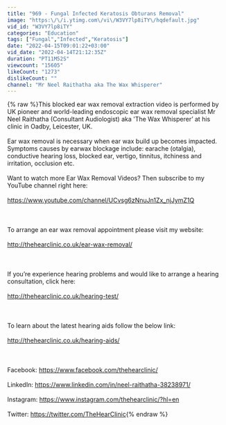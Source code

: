 ```yaml
---
title: "969 - Fungal Infected Keratosis Obturans Removal"
image: "https:\/\/i.ytimg.com\/vi\/W3VY7lp8iTY\/hqdefault.jpg"
vid_id: "W3VY7lp8iTY"
categories: "Education"
tags: ["Fungal","Infected","Keratosis"]
date: "2022-04-15T09:01:22+03:00"
vid_date: "2022-04-14T21:12:35Z"
duration: "PT11M52S"
viewcount: "15605"
likeCount: "1273"
dislikeCount: ""
channel: "Mr Neel Raithatha aka The Wax Whisperer"
---
```

{% raw %}This blocked ear wax removal extraction video is performed by UK pioneer and world-leading endoscopic ear wax removal specialist Mr Neel Raithatha (Consultant Audiologist) aka 'The Wax Whisperer’ at his clinic in Oadby, Leicester, UK.<br /><br />Ear wax removal is necessary when ear wax build up becomes impacted. Symptoms causes by earwax blockage include: earache (otalgia), conductive hearing loss, blocked ear, vertigo, tinnitus, itchiness and irritation, occlusion etc.<br /><br />Want to watch more Ear Wax Removal Videos? Then subscribe to my YouTube channel right here: <br /><br /><a rel="nofollow" target="blank" href="https://www.youtube.com/channel/UCvsg6zNnuJn1Zx_njJymZ1Q">https://www.youtube.com/channel/UCvsg6zNnuJn1Zx_njJymZ1Q</a><br /><br /><br /><br />To arrange an ear wax removal appointment please visit my website:<br /><br /><a rel="nofollow" target="blank" href="http://thehearclinic.co.uk/ear-wax-removal/">http://thehearclinic.co.uk/ear-wax-removal/</a><br /><br /><br /><br />If you’re experience hearing problems and would like to arrange a hearing consultation, click here:<br /><br /><a rel="nofollow" target="blank" href="http://thehearclinic.co.uk/hearing-test/">http://thehearclinic.co.uk/hearing-test/</a> <br /><br /><br /><br />To learn about the latest hearing aids follow the below link:<br /><br /><a rel="nofollow" target="blank" href="http://thehearclinic.co.uk/hearing-aids/">http://thehearclinic.co.uk/hearing-aids/</a> <br /><br /><br /><br />Facebook: <a rel="nofollow" target="blank" href="https://www.facebook.com/thehearclinic/">https://www.facebook.com/thehearclinic/</a><br /><br />LinkedIn: <a rel="nofollow" target="blank" href="https://www.linkedin.com/in/neel-raithatha-38238971/">https://www.linkedin.com/in/neel-raithatha-38238971/</a> <br /><br />Instagram: <a rel="nofollow" target="blank" href="https://www.instagram.com/thehearclinic/?hl=en">https://www.instagram.com/thehearclinic/?hl=en</a><br /><br />Twitter: <a rel="nofollow" target="blank" href="https://twitter.com/TheHearClinic">https://twitter.com/TheHearClinic</a>{% endraw %}
